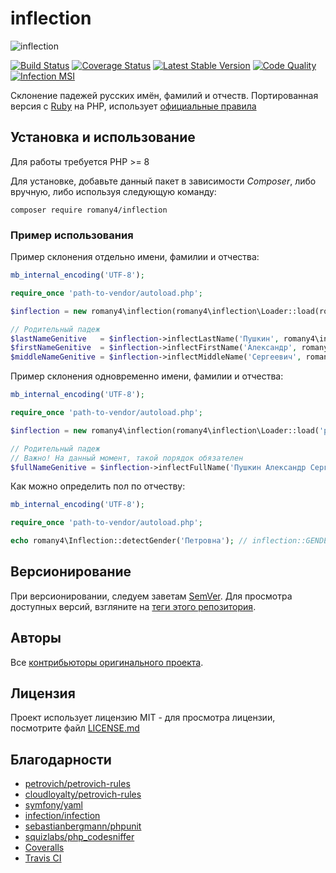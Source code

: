 # inflection

![inflection](https://raw.github.com/rocsci/petrovich/master/petrovich.png)

[![Build Status](https://secure.travis-ci.org/romany4/petrovich-php.svg?branch=master)](https://secure.travis-ci.org/romany4/inflection) [![Coverage Status](https://coveralls.io/repos/github/romany4/inflection/badge.svg?branch=master&service=github)](https://coveralls.io/github/romany4/inflection?branch=master) [![Latest Stable Version](https://poser.pugx.org/romany4/inflection/v/stable)](https://packagist.org/packages/romany4/inflection) [![Code Quality](https://scrutinizer-ci.com/g/romany4/inflection/badges/quality-score.png?b=master)](https://scrutinizer-ci.com/g/romany4/inflection/?branch=master) [![Infection MSI](https://badge.stryker-mutator.io/github.com/romany4/inflection/master)](https://infection.github.io)

Склонение падежей русских имён, фамилий и отчеств. Портированная версия с [Ruby](https://github.com/petrovich/petrovich-ruby) на PHP, использует [официальные правила](https://github.com/petrovich/petrovich-rules)

## Установка и использование

Для работы требуется PHP >= 8

Для установке, добавьте данный пакет в зависимости *Composer*, либо вручную, либо используя следующую команду:

``
composer require romany4/inflection
``

### Пример использования

Пример склонения отдельно имени, фамилии и отчества:

```php
mb_internal_encoding('UTF-8');

require_once 'path-to-vendor/autoload.php';

$inflection = new romany4\inflection(romany4\inflection\Loader::load(romany4\inflection\Loader::getVendorRulesFilePath()));

// Родительный падеж
$lastNameGenitive   = $inflection->inflectLastName('Пушкин', romany4\inflection\ruleset::CASE_GENITIVE, romany4\inflection\ruleset::GENDER_MALE); // Пушкина
$firstNameGenitive  = $inflection->inflectFirstName('Александр', romany4\inflection\ruleset::CASE_GENITIVE, inflection\ruleset::GENDER_MALE); // Александра
$middleNameGenitive = $inflection->inflectMiddleName('Сергеевич', romany4\inflection\ruleset::CASE_GENITIVE, romany4\inflection\ruleset::GENDER_MALE); // Сергеевича
```

Пример склонения одновременно имени, фамилии и отчества:

```php
mb_internal_encoding('UTF-8');

require_once 'path-to-vendor/autoload.php';

$inflection = new romany4\inflection(romany4\inflection\Loader::load('path-to-rules.json'));

// Родительный падеж
// Важно! На данный момент, такой порядок обязателен
$fullNameGenitive = $inflection->inflectFullName('Пушкин Александр Сергеевич', romany4\inflection\ruleset::CASE_GENITIVE, romany4\inflection\ruleset::GENDER_MALE); // Пушкина Александра Сергеевича
```

Как можно определить пол по отчеству:

```php
mb_internal_encoding('UTF-8');

require_once 'path-to-vendor/autoload.php';

echo romany4\Inflection::detectGender('Петровна'); // inflection::GENDER_FEMALE
```

## Версионирование

При версионировании, следуем заветам [SemVer](http://semver.org/). Для просмотра доступных версий, взгляните на [теги этого репозитория](https://github.com/romany4/petrovich-php/tags).

## Авторы

Все [контрибьюторы оригинального проекта](https://github.com/petrovich/petrovich-php/contributors).

## Лицензия

Проект использует лицензию MIT - для просмотра лицензии, посмотрите файл [LICENSE.md](LICENSE.md)

## Благодарности

- [petrovich/petrovich-rules](https://github.com/petrovich/petrovich-rules)
- [cloudloyalty/petrovich-rules](https://github.com/cloudloyalty/petrovich-rules)
- [symfony/yaml](https://github.com/symfony/yaml)
- [infection/infection](https://github.com/infection/infection)
- [sebastianbergmann/phpunit](https://github.com/sebastianbergmann/phpunit)
- [squizlabs/php_codesniffer](https://github.com/squizlabs/php_codesniffer)
- [Coveralls](https://coveralls.io/)
- [Travis CI](https://travis-ci.org/)
